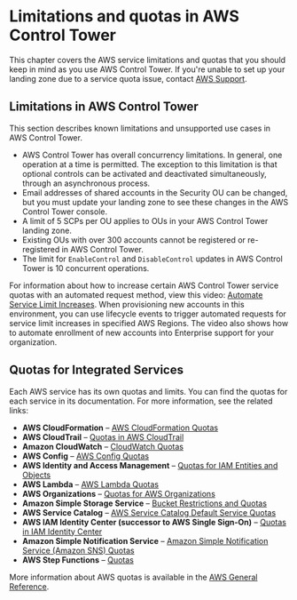 # Limitations and quotas in AWS Control Tower<a name="limits"></a>

This chapter covers the AWS service limitations and quotas that you should keep in mind as you use AWS Control Tower\. If you're unable to set up your landing zone due to a service quota issue, contact [AWS Support](https://aws.amazon.com/premiumsupport/)\.

## Limitations in AWS Control Tower<a name="controltower-limits"></a>

This section describes known limitations and unsupported use cases in AWS Control Tower\.
+ AWS Control Tower has overall concurrency limitations\. In general, one operation at a time is permitted\. The exception to this limitation is that optional controls can be activated and deactivated simultaneously, through an asynchronous process\.
+ Email addresses of shared accounts in the Security OU can be changed, but you must update your landing zone to see these changes in the AWS Control Tower console\.
+ A limit of 5 SCPs per OU applies to OUs in your AWS Control Tower landing zone\.
+ Existing OUs with over 300 accounts cannot be registered or re\-registered in AWS Control Tower\.
+ The limit for `EnableControl` and `DisableControl` updates in AWS Control Tower is 10 concurrent operations\.

For information about how to increase certain AWS Control Tower service quotas with an automated request method, view this video: [Automate Service Limit Increases](https://www.youtube.com/watch?v=3WUShZ4lZGE)\. When provisioning new accounts in this environment, you can use lifecycle events to trigger automated requests for service limit increases in specified AWS Regions\. The video also shows how to automate enrollment of new accounts into Enterprise support for your organization\.

## Quotas for Integrated Services<a name="integrated-services-limits"></a>

Each AWS service has its own quotas and limits\. You can find the quotas for each service in its documentation\. For more information, see the related links:
+ **AWS CloudFormation** – [AWS CloudFormation Quotas](https://docs.aws.amazon.com/AWSCloudFormation/latest/UserGuide/cloudformation-limits.html)
+ **AWS CloudTrail** – [Quotas in AWS CloudTrail](https://docs.aws.amazon.com/awscloudtrail/latest/userguide/WhatIsCloudTrail-Limits.html)
+ **Amazon CloudWatch** – [CloudWatch Quotas](https://docs.aws.amazon.com/AmazonCloudWatch/latest/monitoring/cloudwatch_limits.html) 
+ **AWS Config** – [AWS Config Quotas](https://docs.aws.amazon.com/config/latest/developerguide/configlimits.html)
+ **AWS Identity and Access Management** – [Quotas for IAM Entities and Objects](https://docs.aws.amazon.com/IAM/latest/UserGuide/reference_iam-limits.html)
+ **AWS Lambda** – [AWS Lambda Quotas](https://docs.aws.amazon.com/lambda/latest/dg/limits.html)
+ **AWS Organizations** – [Quotas for AWS Organizations](https://docs.aws.amazon.com/organizations/latest/userguide/orgs_reference_limits.html)
+ **Amazon Simple Storage Service** – [Bucket Restrictions and Quotas](https://docs.aws.amazon.com/AmazonS3/latest/dev/BucketRestrictions.html)
+ **AWS Service Catalog** – [AWS Service Catalog Default Service Quotas](https://docs.aws.amazon.com/servicecatalog/latest/adminguide/limits.html)
+ **AWS IAM Identity Center \(successor to AWS Single Sign\-On\)** – [Quotas in IAM Identity Center](https://docs.aws.amazon.com/singlesignon/latest/userguide/limits.html)
+ **Amazon Simple Notification Service** – [Amazon Simple Notification Service \(Amazon SNS\) Quotas](https://docs.aws.amazon.com/general/latest/gr/aws_service_limits.html#limits_sns)
+ **AWS Step Functions** – [Quotas](https://docs.aws.amazon.com/step-functions/latest/dg/limits.html)

More information about AWS quotas is available in the [AWS General Reference](https://docs.aws.amazon.com/general/latest/gr/aws_service_limits.html#limits_config)\.